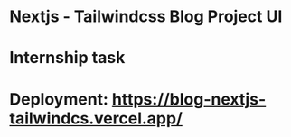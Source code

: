 # Nextjs - Tailwindcss Blog Project UI 
# Internship task
# Deployment: https://blog-nextjs-tailwindcs.vercel.app/ 
